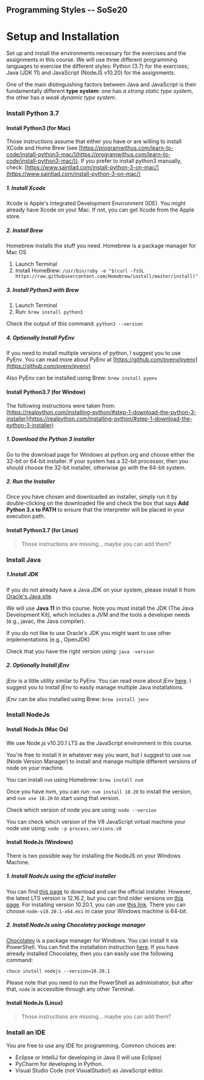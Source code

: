 Programming Styles -- SoSe20
---

# Setup and Installation
Set up and install the environments necessary for the exercises and the assignments in this course. We will use three different programming languages to exercise the different styles: Python (3.7) for the exercises; Java (JDK 11) and JavaScript (NodeJS v10.20) for the assignments. 

One of the main distinguishing factors between Java and JavaScript is their fundamentally different **type system**: one has *a strong static type system*, the other has *a weak dynamic type system*.

### Install Python 3.7

#### Install Python3 (for Mac)
Those instructions assume that either you have or are willing to install XCode and Home Brew (see [https://programwithus.com/learn-to-code/install-python3-mac/](https://programwithus.com/learn-to-code/install-python3-mac/)). If you prefer to install python3 manually, check: [https://www.saintlad.com/install-python-3-on-mac/](https://www.saintlad.com/install-python-3-on-mac/)

##### 1. Install Xcode
Xcode is Apple's Integrated Development Environment (IDE). You might already have Xcode on your Mac. If not, you can get Xcode from the Apple store.

##### 2. Install Brew
Homebrew installs the stuff you need. Homebrew is a package manager for Mac OS

1. Launch Terminal
2. Install HomeBrew:
```/usr/bin/ruby -e "$(curl -fsSL https://raw.githubusercontent.com/Homebrew/install/master/install)"```

##### 3. Install Python3 with Brew
1. Launch Terminal
2. Run:
```brew install python3```

Check the output of this command: 
```python3 --version```

##### 4. Optionally Install PyEnv

If you need to install multiple versions of python, I suggest you to use PyEnv. You can read more about PyEnv at [https://github.com/pyenv/pyenv](https://github.com/pyenv/pyenv)

Also PyEnv can be installed using Brew:
```brew install pyenv```

#### Install Python3.7 (for Window)
The following instructions were taken from:
[https://realpython.com/installing-python/#step-1-download-the-python-3-installer](https://realpython.com/installing-python/#step-1-download-the-python-3-installer)

##### 1. Download the Python 3 installer
Go to the download page for Windows at python.org and choose either the 32-bit or 64-bit installer. If your system has a 32-bit processor, then you should choose the 32-bit installer, otherwise go with the 64-bit system.

##### 2. Run the Installer
Once you have chosen and downloaded an installer, simply run it by double-clicking on the downloaded file and check the box that says **Add Python 3.x to PATH** to ensure that the interpreter will be placed in your execution path.

#### Install Python3.7 (for Linux)
> Those instructions are missing... maybe you can add them?

### Install Java

##### 1.Install JDK
If you do not already have a Java JDK on your system, please install it from [Oracle's Java site](https://docs.oracle.com/en/java/javase/11/install/installation-jdk-microsoft-windows-platforms.html#GUID-A7E27B90-A28D-4237-9383-A58B416071CA). 

We will use **Java 11** in this course.
Note you must install the JDK (The Java Development Kit), which includes a JVM and the tools a developer needs (e.g., javac, the Java compiler).

If you do not like to use Oracle's JDK you might want to use other implementations (e.g., OpenJDK)

Check that you have the right version using:
```java -version```

##### 2. Optionally Install jEnv
jEnv is a little utility similar to PyEnv. You can read more about jEnv [here](https://www.jenv.be/). I suggest you to install jEnv to easily manage multiple Java installations.

jEnv can be also installed using Brew:
```brew install jenv```

### Install NodeJs 

#### Install NodeJs (Mac Os)
We use Node.js v10.20.1 LTS as the JavaScript environment in this course. 

You're free to install it in whatever way you want, but I suggest to use `nvm` (Node Version Manager) to install and manage multiple different versions of node on your machine. 

You can install `nvm` using Homebrew:
```brew install nvm```

Once you have nvm, you can run: 
```nvm install 10.20``` to install the version, and ```nvm use 10.20``` to start using that version.

Check which version of node you are using:
```node --version```

You can check which version of the V8 JavaScript virtual machine your node use using:
```node -p process.versions.v8```

#### Install NodeJs (Windows)
There is two possible way for installing the NodeJS on your Windows Machine.

##### 1. Install NodeJs using the official installer
You can find [this page](https://nodejs.org/en/download/) to download and use the official installer. However, the latest LTS version is 12.16.2, but you can find older versions on [this page](https://nodejs.org/dist/). For installing version 10.20.1, you can use [this link](https://nodejs.org/dist/v10.20.1/). There you can choose `node-v10.20.1-x64.msi` in case your Windows machine is 64-bit.

##### 2. Install NodeJs using Chocolatey package manager
[Chocolatey](https://chocolatey.org/) is a package manager for Windows. You can install it via PowerShell. You can find the installation instruction [here](https://chocolatey.org/install).
If you have already installed Chocolatey, then you can easily use the following command:
```
choco install nodejs --version=10.20.1
```
Please note that you need to run the PowerShell as administrator, but after that, `node` is accessible through any other Terminal.

#### Install NodeJs (Linux)
> Those instructions are missing... maybe you can add them?

### Install an IDE
You are free to use any IDE for programming. Common choices are:

- Eclipse or IntelliJ for developing in Java (I will use Eclipse)
- PyCharm for developing in Python.
- Visual Studio Code (not VisualStudio!) as JavaScript editor.
